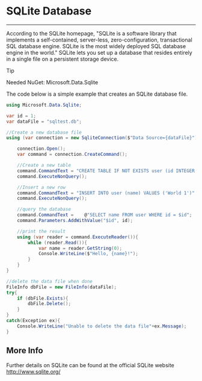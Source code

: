 # SQLite Database
---
According to the SQLite homepage, "SQLite is a software library that implements a self-contained, server-less, zero-configuration, transactional SQL database engine. SQLite is the most widely deployed SQL database engine in the world." SQLite lets you set up a database that resides entirely in a single file on a persistent storage device.

> [!TIP]
> Needed NuGet: Microsoft.Data.Sqlite

The code below is a simple example that creates an SQLite database file.

```cs
using Microsoft.Data.Sqlite;

var id = 1;
var dataFile = "sqltest.db";

//Create a new database file
using (var connection = new SqliteConnection($"Data Source={dataFile}")){

    connection.Open();
    var command = connection.CreateCommand();

    //Create a new table
    command.CommandText = "CREATE TABLE IF NOT EXISTS user (id INTEGER PRIMARY KEY, name TEXT)";
    command.ExecuteNonQuery();

    //Insert a new row
    command.CommandText = "INSERT INTO user (name) VALUES ('World 1')";
    command.ExecuteNonQuery();

    //query the database
    command.CommandText =    @"SELECT name FROM user WHERE id = $id";
    command.Parameters.AddWithValue("$id", id);

    //print the result
    using (var reader = command.ExecuteReader()){
        while (reader.Read()){
            var name = reader.GetString(0);
            Console.WriteLine($"Hello, {name}!");
        }
    }
}

//delete the data file when done
FileInfo dbFile = new FileInfo(dataFile);
try{
    if (dbFile.Exists){
        dbFile.Delete();
    }
}
catch(Exception ex){
    Console.WriteLine("Unable to delete the data file"+ex.Message);
}
``` 

## More Info
Further details on SQLite can be found at the official SQLite website http://www.sqlite.org/
